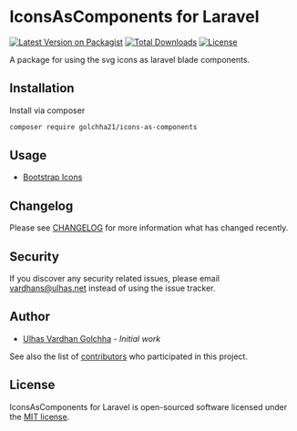 IconsAsComponents for Laravel
==========

[![Latest Version on Packagist](https://img.shields.io/packagist/v/golchha21/icons-as-components.svg?style=flat-square)](https://packagist.org/packages/golchha21/icons-as-components)
[![Total Downloads](https://poser.pugx.org/golchha21/icons-as-components/downloads)](https://packagist.org/packages/golchha21/icons-as-components)
[![License](https://poser.pugx.org/golchha21/icons-as-components/license)](https://packagist.org/packages/golchha21/icons-as-components)

A package for using the svg icons as laravel blade components.

## Installation

Install via composer

```bash
composer require golchha21/icons-as-components
```

## Usage
- [Bootstrap Icons](Bootstrap.md)

## Changelog

Please see [CHANGELOG](CHANGELOG.md) for more information what has changed recently.

## Security

If you discover any security related issues, please email vardhans@ulhas.net instead of using the issue tracker.

## Author

- [Ulhas Vardhan Golchha](https://github.com/golchha21) - *Initial work*

See also the list of [contributors](https://github.com/golchha21/icons-as-components/graphs/contributors) who participated in this project.

## License

IconsAsComponents for Laravel is open-sourced software licensed under the [MIT license](LICENSE.md).

